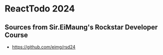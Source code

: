# ReactTodo 2024

## Sources from Sir.EiMaung's Rockstar Developer Course

-   https://github.com/eimg/rsd24
